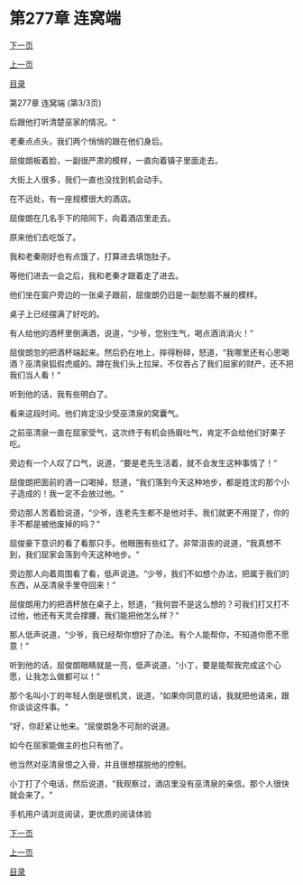 <h1>第277章   连窝端</h1>
            <div><p><a href="./0831_%E7%AC%AC278%E7%AB%A0_%E6%8C%96%E5%A2%99%E8%84%9A.md">下一页</a></p><p><a href="./0829_%E7%AC%AC277%E7%AB%A0_%E8%BF%9E%E7%AA%9D%E7%AB%AF.md">上一页</a></p><p><a href="../">目录</a></p></div>
            <div><p>第277章   连窝端 (第3/3页)</p><p>后跟他打听清楚巫家的情况。“</p><p>老秦点点头，我们两个悄悄的跟在他们身后。</p><p>屈俊朗板着脸，一副很严肃的模样，一直向着镇子里面走去。</p><p>大街上人很多，我们一直也没找到机会动手。</p><p>在不远处，有一座规模很大的酒店。</p><p>屈俊朗在几名手下的陪同下，向着酒店里走去。</p><p>原来他们去吃饭了。</p><p>我和老秦刚好也有点饿了，打算进去填饱肚子。</p><p>等他们进去一会之后，我和老秦才跟着走了进去。</p><p>他们坐在窗户旁边的一张桌子跟前，屈俊朗仍旧是一副愁眉不展的模样。</p><p>桌子上已经摆满了好吃的。</p><p>有人给他的酒杯里倒满酒，说道，“少爷，您别生气，喝点酒消消火！“</p><p>屈俊朗忽的把酒杯端起来。然后扔在地上，摔得粉碎，怒道，“我哪里还有心思喝酒？巫清泉狐假虎威的。蹲在我们头上拉屎，不仅吞占了我们屈家的财产，还不把我们当人看！“</p><p>听到他的话，我有些明白了。</p><p>看来这段时间。他们肯定没少受巫清泉的窝囊气。</p><p>之前巫清泉一直在屈家受气，这次终于有机会扬眉吐气，肯定不会给他们好果子吃。</p><p>旁边有一个人叹了口气，说道，“要是老先生活着，就不会发生这种事情了！“</p><p>屈俊朗把面前的酒一口喝掉，怒道，“我们落到今天这种地步，都是姓沈的那个小子造成的！我一定不会放过他。“</p><p>旁边那人苦着脸说道，“少爷，连老先生都不是他对手。我们就更不用提了，你的手不都是被他废掉的吗？“</p><p>屈俊豪下意识的看了看那只手。他眼圈有些红了。非常沮丧的说道，“我真想不到，我们屈家会落到今天这种地步。“</p><p>旁边那人向着周围看了看，低声说道。“少爷，我们不如想个办法，把属于我们的东西，从巫清泉手里夺回来！“</p><p>屈俊朗用力的把酒杯放在桌子上，怒道，“我何尝不是这么想的？可我们打又打不过他，他还有天灵会撑腰，我们能把他怎么样？“</p><p>那人低声说道，“少爷，我已经帮你想好了办法。有个人能帮你，不知道你愿不愿意！“</p><p>听到他的话，屈俊朗眼睛就是一亮，低声说道，“小丁，要是能帮我完成这个心愿，让我怎么做都可以！“</p><p>那个名叫小丁的年轻人倒是很机灵，说道，“如果你同意的话，我就把他请来，跟你谈谈这件事。“</p><p>“好，你赶紧让他来。“屈俊朗急不可耐的说道。</p><p>如今在屈家能做主的也只有他了。</p><p>他当然对巫清泉恨之入骨，并且很想摆脱他的控制。</p><p>小丁打了个电话，然后说道，“我观察过，酒店里没有巫清泉的亲信。那个人很快就会来了。“</p><p>手机用户请浏览阅读，更优质的阅读体验</p></div>
            <div><p><a href="./0831_%E7%AC%AC278%E7%AB%A0_%E6%8C%96%E5%A2%99%E8%84%9A.md">下一页</a></p><p><a href="./0829_%E7%AC%AC277%E7%AB%A0_%E8%BF%9E%E7%AA%9D%E7%AB%AF.md">上一页</a></p><p><a href="../">目录</a></p></div>